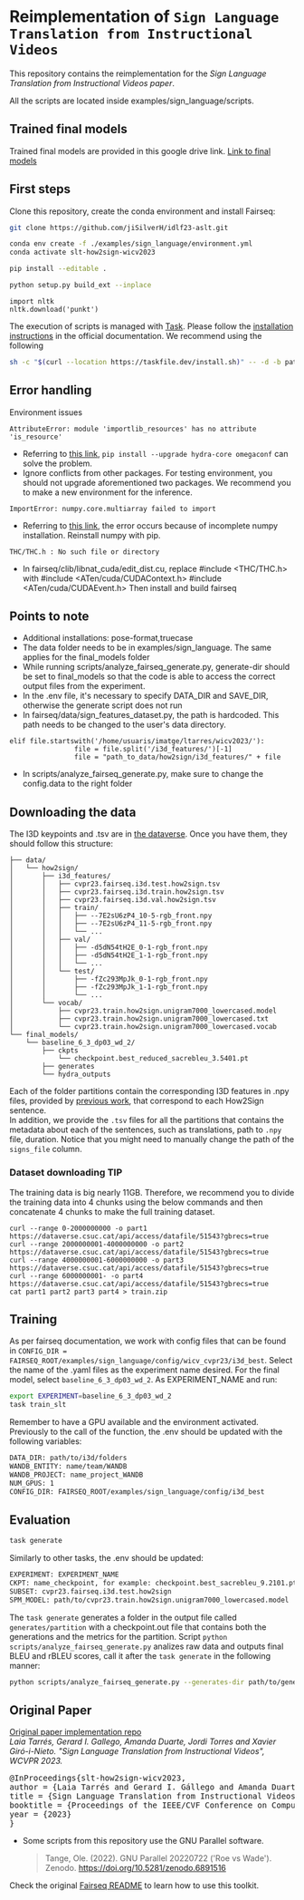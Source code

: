 # Reimplementation of ```Sign Language Translation from Instructional Videos```
This repository contains the reimplementation for the *Sign Language Translation from Instructional Videos paper*.

All the scripts are located inside examples/sign_language/scripts.

## Trained final models
Trained final models are provided in this google drive link.
[Link to final models](https://drive.google.com/drive/folders/15yOhxbuHIc_naSJ-nYLe7zotS8FPEsAj?usp=sharing)

## First steps
Clone this repository, create the conda environment and install Fairseq:
```bash
git clone https://github.com/jiSilverH/idlf23-aslt.git

conda env create -f ./examples/sign_language/environment.yml
conda activate slt-how2sign-wicv2023

pip install --editable .

python setup.py build_ext --inplace
```

```
import nltk
nltk.download('punkt')
```


The execution of scripts is managed with [Task](https://taskfile.dev/). Please follow the [installation instructions](https://taskfile.dev/installation/) in the official documentation.
We recommend using the following
```bash
sh -c "$(curl --location https://taskfile.dev/install.sh)" -- -d -b path-to-env/slt-how2sign-wicv2023/bin
```

## Error handling
Environment issues


```
AttributeError: module 'importlib_resources' has no attribute 'is_resource'
```
* Referring to [this link](https://github.com/facebookresearch/fairseq/issues/5289), ```pip install --upgrade hydra-core omegaconf``` can solve the problem.
* Ignore conflicts from other packages. For testing environment, you should not upgrade aforementioned two packages. We recommend you to make a new environment for the inference.


```
ImportError: numpy.core.multiarray failed to import
```
* Referring to [this link](https://github.com/pytorch/pytorch/issues/42441), the error occurs because of incomplete numpy installation. Reinstall numpy with pip.
```
THC/THC.h : No such file or directory
```
* In fairseq/clib/libnat_cuda/edit_dist.cu, replace #include <THC/THC.h> with
#include <ATen/cuda/CUDAContext.h>
#include <ATen/cuda/CUDAEvent.h>
Then install and build fairseq




## Points to note

* Additional installations: pose-format,truecase
* The data folder needs to be in examples/sign_language. The same applies for the final_models folder
* While running scripts/analyze_fairseq_generate.py, generate-dir should be set to final_models so that the code is able to access the correct output files from the experiment.
* In the .env file, it's necessary to specify DATA_DIR and SAVE_DIR, otherwise the generate script does not run
* In fairseq/data/sign_features_dataset.py, the path is hardcoded. This path needs to be changed to the user's data directory.
```
elif file.startswith('/home/usuaris/imatge/ltarres/wicv2023/'):
                file = file.split('/i3d_features/')[-1]
                file = "path_to_data/how2sign/i3d_features/" + file
```
* In scripts/analyze_fairseq_generate.py, make sure to change the config.data to the right folder



## Downloading the data
The I3D keypoints and .tsv are in [the dataverse](https://dataverse.csuc.cat/dataset.xhtml?persistentId=doi%3A10.34810%2Fdata693). Once you have them, they should follow this structure:
```
├── data/
│   └── how2sign/
│       ├── i3d_features/
│       │   ├── cvpr23.fairseq.i3d.test.how2sign.tsv
│       │   ├── cvpr23.fairseq.i3d.train.how2sign.tsv
│       │   ├── cvpr23.fairseq.i3d.val.how2sign.tsv
│       │   ├── train/
│       │   │   ├── --7E2sU6zP4_10-5-rgb_front.npy
│       │   │   ├── --7E2sU6zP4_11-5-rgb_front.npy
│       │   │   └── ...
│       │   ├── val/
│       │   │   ├── -d5dN54tH2E_0-1-rgb_front.npy
│       │   │   ├── -d5dN54tH2E_1-1-rgb_front.npy
│       │   │   └── ...
│       │   └── test/
│       │       ├── -fZc293MpJk_0-1-rgb_front.npy
│       │       ├── -fZc293MpJk_1-1-rgb_front.npy
│       │       └── ...
│       └── vocab/
│           ├── cvpr23.train.how2sign.unigram7000_lowercased.model 
│           ├── cvpr23.train.how2sign.unigram7000_lowercased.txt
│           └── cvpr23.train.how2sign.unigram7000_lowercased.vocab
└── final_models/
    └── baseline_6_3_dp03_wd_2/
        ├── ckpts
            └── checkpoint.best_reduced_sacrebleu_3.5401.pt 
        ├── generates
        └── hydra_outputs
```

Each of the folder partitions contain the corresponding I3D features in .npy files, provided by [previous work](https://imatge-upc.github.io/sl_retrieval/), that correspond to each How2Sign sentence.  
In addition, we provide the `.tsv` files for all the partitions that contains the metadata about each of the sentences, such as translations, path to `.npy` file, duration. 
Notice that you might need to manually change the path of the `signs_file` column.

### Dataset downloading TIP
The training data is big nearly 11GB. Therefore, we recommend you to divide the training data into 4 chunks using the below commands and then concatenate 4 chunks to make the full training dataset.
```
curl --range 0-2000000000 -o part1 https://dataverse.csuc.cat/api/access/datafile/51543?gbrecs=true
curl --range 2000000001-4000000000 -o part2 https://dataverse.csuc.cat/api/access/datafile/51543?gbrecs=true
curl --range 4000000001-6000000000 -o part3 https://dataverse.csuc.cat/api/access/datafile/51543?gbrecs=true
curl --range 6000000001- -o part4 https://dataverse.csuc.cat/api/access/datafile/51543?gbrecs=true
cat part1 part2 part3 part4 > train.zip
```

## Training 
As per fairseq documentation, we work with config files that can be found in `CONFIG_DIR = FAIRSEQ_ROOT/examples/sign_language/config/wicv_cvpr23/i3d_best`. Select the name of the .yaml files as the experiment name desired. For the final model, select `baseline_6_3_dp03_wd_2`. As EXPERIMENT_NAME and run:
```bash
export EXPERIMENT=baseline_6_3_dp03_wd_2
task train_slt
```
Remember to have a GPU available and the environment activated.
Previously to the call of the function, the .env should be updated with the following variables:
```bash
DATA_DIR: path/to/i3d/folders
WANDB_ENTITY: name/team/WANDB
WANDB_PROJECT: name_project_WANDB
NUM_GPUS: 1
CONFIG_DIR: FAIRSEQ_ROOT/examples/sign_language/config/i3d_best
```

## Evaluation
```bash
task generate
```
Similarly to other tasks, the .env should be updated:
```bash
EXPERIMENT: EXPERIMENT_NAME
CKPT: name_checkpoint, for example: checkpoint.best_sacrebleu_9.2101.pt
SUBSET: cvpr23.fairseq.i3d.test.how2sign
SPM_MODEL: path/to/cvpr23.train.how2sign.unigram7000_lowercased.model
```
The `task generate` generates a folder in the output file called `generates/partition` with a checkpoint.out file that contains both the generations and the metrics for the partition. 
Script `python scripts/analyze_fairseq_generate.py` analizes raw data and outputs final BLEU and rBLEU scores, call it after the `task generate` in the following manner:
```bash
python scripts/analyze_fairseq_generate.py --generates-dir path/to/generates --vocab-dir path/to/vocab --experiment baseline_6_3_dp03_wd_2 --partition test --checkpoint checkpoint_best
```

## Original Paper
[Original paper implementation repo](https://github.com/imatge-upc/slt_how2sign_wicv2023)  
<i>
Laia Tarrés, Gerard I. Gallego, Amanda Duarte, Jordi Torres and Xavier Giró-i-Nieto. "Sign Language Translation from Instructional Videos", WCVPR 2023.
</i>
<pre>
@InProceedings{slt-how2sign-wicv2023,
author = {Laia Tarrés and Gerard I. Gállego and Amanda Duarte and Jordi Torres and Xavier Giró-i-Nieto},
title = {Sign Language Translation from Instructional Videos},
booktitle = {Proceedings of the IEEE/CVF Conference on Computer Vision and Pattern Recognition (CVPR) :Workshops},
year = {2023}
}
</pre>
- Some scripts from this repository use the GNU Parallel software.
  > Tange, Ole. (2022). GNU Parallel 20220722 ('Roe vs Wade'). Zenodo. https://doi.org/10.5281/zenodo.6891516

Check the original [Fairseq README](https://github.com/imatge-upc/slt_how2sign_wicv2023/blob/wicv23/README_fairseq.md) to learn how to use this toolkit.
